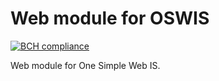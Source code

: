 # Web module for OSWIS

[![BCH compliance](https://bettercodehub.com/edge/badge/zakjakub/oswis-web-bundle?branch=master)](https://bettercodehub.com/)

Web module for One Simple Web IS.

